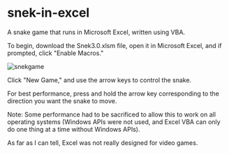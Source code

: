 # snek-in-excel
A snake game that runs in Microsoft Excel, written using VBA.

To begin, download the Snek3.0.xlsm file, open it in Microsoft Excel, and if prompted, click "Enable Macros."

![snekgame](https://user-images.githubusercontent.com/37820010/37943708-ac996804-3146-11e8-8cb8-36b2648eed0a.png)

Click "New Game," and use the arrow keys to control the snake.

For best performance, press and hold the arrow key corresponding to the direction you want the snake to move.



Note: Some performance had to be sacrificed to allow this to work on all operating systems (Windows APIs were not used, and Excel VBA can only do one thing at a time without Windows APIs). 

As far as I can tell, Excel was not really designed for video games.
